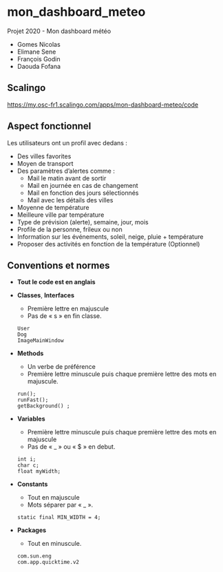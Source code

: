 # mon_dashboard_meteo
Projet 2020 - Mon dashboard météo

- Gomes Nicolas
- Elimane Sene
- François Godin
- Daouda Fofana

## Scalingo
https://my.osc-fr1.scalingo.com/apps/mon-dashboard-meteo/code

## Aspect fonctionnel
Les utilisateurs ont un profil avec dedans :
- Des villes favorites
- Moyen de transport
- Des paramètres d’alertes comme :
    - Mail le matin avant de sortir
    - Mail en journée en cas de changement
    - Mail en fonction des jours sélectionnés
    - Mail avec les détails des villes
- Moyenne de température
- Meilleure ville par température
- Type de prévision (alerte), semaine, jour, mois
- Profile de la personne, frileux ou non
- Information sur les événements, soleil, neige, pluie + température
- Proposer des activités en fonction de la température (Optionnel)


## Conventions et normes
-	**Tout le code est en anglais**

-   **Classes**, **Interfaces**
    - Première lettre en majuscule
    - Pas de « s » en fin classe.
    ```
    User
    Dog
    ImageMainWindow
    ```
                
-	**Methods**
    - Un verbe de préférence
    - Première lettre minuscule puis chaque première lettre des mots en majuscule.
    ```
    run();
    runFast();
    getBackground() ;
    ```
                
-   **Variables**
    - Première lettre minuscule puis chaque première lettre des mots en majuscule
    - Pas de « _ » ou « $ » en debut.
    ```
    int i;
    char c;
    float myWidth;
    ```
                
-	**Constants**
    - Tout en majuscule
    - Mots séparer par « _ ».
    ```
    static final MIN_WIDTH = 4;
    ```
                
-   **Packages**
    - Tout en minuscule.
    ```
    com.sun.eng
    com.app.quicktime.v2
    ```
